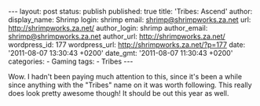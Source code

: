 --- layout: post status: publish published: true title: 'Tribes: Ascend'
author: display\_name: Shrimp login: shrimp email:
shrimp@shrimpworks.za.net url: http://shrimpworks.za.net/ author\_login:
shrimp author\_email: shrimp@shrimpworks.za.net author\_url:
http://shrimpworks.za.net/ wordpress\_id: 177 wordpress\_url:
http://shrimpworks.za.net/?p=177 date: '2011-08-07 13:30:43 +0200'
date\_gmt: '2011-08-07 11:30:43 +0200' categories: - Gaming tags: -
Tribes ---

Wow. I hadn't been paying much attention to this, since it's been a
while since anything with the "Tribes" name on it was worth following.
This really does look pretty awesome though! It should be out this year
as well.


